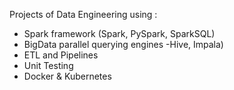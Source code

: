 Projects of Data Engineering using :
- Spark framework (Spark, PySpark, SparkSQL)
- BigData parallel querying engines -Hive, Impala)
- ETL and Pipelines
- Unit Testing
- Docker & Kubernetes
